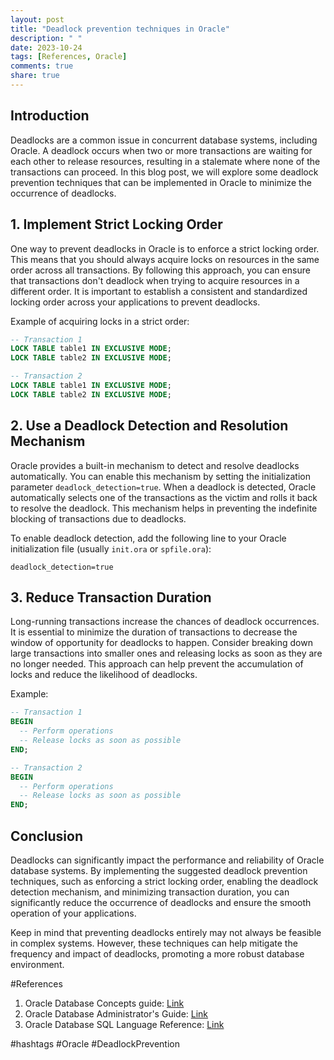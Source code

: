 ```yaml
---
layout: post
title: "Deadlock prevention techniques in Oracle"
description: " "
date: 2023-10-24
tags: [References, Oracle]
comments: true
share: true
---
```


## Introduction

Deadlocks are a common issue in concurrent database systems, including Oracle. A deadlock occurs when two or more transactions are waiting for each other to release resources, resulting in a stalemate where none of the transactions can proceed. In this blog post, we will explore some deadlock prevention techniques that can be implemented in Oracle to minimize the occurrence of deadlocks.

## 1. Implement Strict Locking Order

One way to prevent deadlocks in Oracle is to enforce a strict locking order. This means that you should always acquire locks on resources in the same order across all transactions. By following this approach, you can ensure that transactions don't deadlock when trying to acquire resources in a different order. It is important to establish a consistent and standardized locking order across your applications to prevent deadlocks.

Example of acquiring locks in a strict order:

```sql
-- Transaction 1
LOCK TABLE table1 IN EXCLUSIVE MODE;
LOCK TABLE table2 IN EXCLUSIVE MODE;

-- Transaction 2
LOCK TABLE table1 IN EXCLUSIVE MODE;
LOCK TABLE table2 IN EXCLUSIVE MODE;
```

## 2. Use a Deadlock Detection and Resolution Mechanism

Oracle provides a built-in mechanism to detect and resolve deadlocks automatically. You can enable this mechanism by setting the initialization parameter `deadlock_detection=true`. When a deadlock is detected, Oracle automatically selects one of the transactions as the victim and rolls it back to resolve the deadlock. This mechanism helps in preventing the indefinite blocking of transactions due to deadlocks.

To enable deadlock detection, add the following line to your Oracle initialization file (usually `init.ora` or `spfile.ora`):

```text
deadlock_detection=true
```

## 3. Reduce Transaction Duration

Long-running transactions increase the chances of deadlock occurrences. It is essential to minimize the duration of transactions to decrease the window of opportunity for deadlocks to happen. Consider breaking down large transactions into smaller ones and releasing locks as soon as they are no longer needed. This approach can help prevent the accumulation of locks and reduce the likelihood of deadlocks.

Example:

```sql
-- Transaction 1
BEGIN
  -- Perform operations
  -- Release locks as soon as possible
END;

-- Transaction 2
BEGIN
  -- Perform operations
  -- Release locks as soon as possible
END;
```

## Conclusion

Deadlocks can significantly impact the performance and reliability of Oracle database systems. By implementing the suggested deadlock prevention techniques, such as enforcing a strict locking order, enabling the deadlock detection mechanism, and minimizing transaction duration, you can significantly reduce the occurrence of deadlocks and ensure the smooth operation of your applications.

Keep in mind that preventing deadlocks entirely may not always be feasible in complex systems. However, these techniques can help mitigate the frequency and impact of deadlocks, promoting a more robust database environment.

#References
1. Oracle Database Concepts guide: [Link](https://docs.oracle.com/en/database/oracle/oracle-database/19/cncpt/introduction.html)
2. Oracle Database Administrator's Guide: [Link](https://docs.oracle.com/en/database/oracle/oracle-database/19/admin/index.html)
3. Oracle Database SQL Language Reference: [Link](https://docs.oracle.com/en/database/oracle/oracle-database/19/sqlrf/index.html)

#hashtags
#Oracle
#DeadlockPrevention